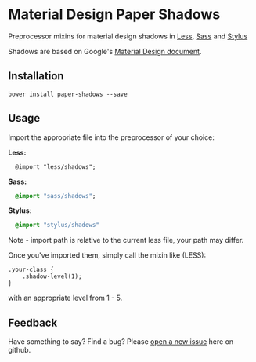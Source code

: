 # Material Design Paper Shadows
Preprocessor mixins for material design shadows in [Less](http://lesscss.org/), [Sass](http://sass-lang.com/) and [Stylus](http://learnboost.github.io/stylus/)

Shadows are based on Google's [Material Design document](http://www.google.com/design/spec/material-design/introduction.html).

Installation
--------------

```
bower install paper-shadows --save
```
 
Usage
--------------

Import the appropriate file into the preprocessor of your choice:

**Less:**

````Less
  @import "less/shadows";
````

**Sass:**

````Sass
  @import "sass/shadows";
````

**Stylus:**

````Sass
  @import "stylus/shadows"
````

Note - import path is relative to the current less file, your path may differ.

Once you've imported them, simply call the mixin like (LESS):
````Less
.your-class {
	.shadow-level(1);
}
````
with an appropriate level from 1 - 5.

Feedback
--------------
Have something to say? Find a bug? Please [open a new issue](https://github.com/406-digital/paper-shadows/issues) here on github.